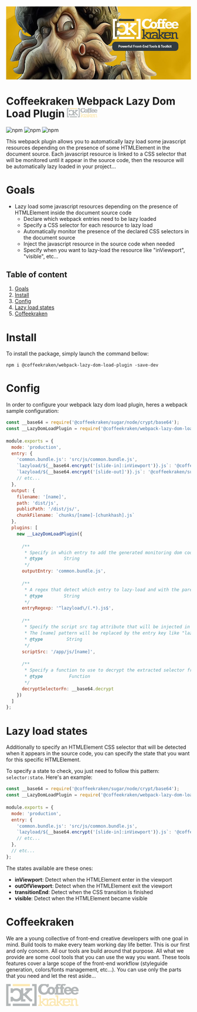 ![Webkit](.resources/doc-header.jpg)

# Coffeekraken Webpack Lazy Dom Load Plugin <img src=".resources/coffeekraken-logo.jpg" height="25px" />

![npm](https://img.shields.io/npm/l/@coffeekraken/webpack-lazy-dom-load-plugin?style=flat-square)
![npm](https://img.shields.io/npm/v/@coffeekraken/webpack-lazy-dom-load-plugin?style=flat-square)
![npm](https://img.shields.io/npm/dw/@coffeekraken/webpack-lazy-dom-load-plugin?style=flat-square)

This webpack plugin allows you to automatically lazy load some javascript resources depending on the presence of some HTMLElement in the document source. Each javascript resource is linked to a CSS selector that will be monitored until it appear in the source code, then the resource will be automatically lazy loaded in your project...

<a name="readme-goals"></a>

# Goals

- Lazy load some javascript resources depending on the presence of HTMLElement inside the document source code
  - Declare which webpack entries need to be lazy loaded
  - Specify a CSS selector for each resource to lazy load
  - Automatically monitor the presence of the declared CSS selectors in the document source
  - Inject the javascript resource in the source code when needed
  - Specify when you want to lazy-load the resource like "inViewport", "visible", etc...

## Table of content

1. [Goals](#readme-goals)
2. [Install](#readme-install)
3. [Config](#readme-config)
4. [Lazy load states](#readme-lazy-load-states)
5. [Coffeekraken](#readme-coffeekraken)

<a name="readme-install"></a>

# Install

To install the package, simply launch the command bellow:

```
npm i @coffeekraken/webpack-lazy-dom-load-plugin -save-dev
```

<a name="readme-config"></a>
# Config

In order to configure your webpack lazy dom load plugin, heres a webpack sample configuration:

```js
const __base64 = require('@coffeekraken/sugar/node/crypt/base64');
const __LazyDomLoadPlugin = require('@coffeekraken/webpack-lazy-dom-load-plugin');

module.exports = {
  mode: 'production',
  entry: {
    'common.bundle.js': 'src/js/common.bundle.js',
    `lazyload/${__base64.encrypt('[slide-in]:inViewport')}.js`: '@coffeekraken/sugar/js/animation/in/slide',
    `lazyload/${__base64.encrypt('[slide-out]')}.js`: '@coffeekraken/sugar/js/animation/out/slide'
    // etc...
  },
  output: {
    filename: '[name]',
    path: 'dist/js',
    publicPath: '/dist/js/',
    chunkFilename: `chunks/[name]-[chunkhash].js`
  },
  plugins: [
    new __LazyDomLoadPlugin({

      /**
       * Specify in which entry to add the generated monitoring dom code...
       * @type        String
       */
      outputEntry: 'common.bundle.js',

      /**
       * A regex that detect which entry to lazy-load and with the parentheses, extract the selector from the path...
       * @type        String
       */
      entryRegexp: '^lazyload\/(.*).js$',

      /**
       * Specify the script src tag attribute that will be injected in the source code.
       * The [name] pattern will be replaced by the entry key like "lazyload/W3NsaWRlLWluXQ==.js"
       * @type         String
       */
      scriptSrc: '/app/js/[name]',

      /**
       * Specify a function to use to decrypt the extracted selector from the entry key.
       * @type          Function
       */
      decryptSelectorFn: __base64.decrypt
    })
  ]
};
```

<a name="readme-lazy-load-states"></a>

# Lazy load states

Additionally to specify an HTMLElement CSS selector that will be detected when it appears in the source code, you can specify the state that you want for this specific HTMLElement.

To specify a state to check, you just need to follow this pattern: `selector:state`.
Here's an example:

```js
const __base64 = require('@coffeekraken/sugar/node/crypt/base64');
const __LazyDomLoadPlugin = require('@coffeekraken/webpack-lazy-dom-load-plugin');

module.exports = {
  mode: 'production',
  entry: {
    'common.bundle.js': 'src/js/common.bundle.js',
    `lazyload/${__base64.encrypt('[slide-in]:inViewport')}.js`: '@coffeekraken/sugar/js/animation/in/slide'
    // etc...
  },
  // etc...
};
```

The states available are these ones:

- **inViewport**: Detect when the HTMLElement enter in the viewport
- **outOfViewport**: Detect when the HTMLElement exit the viewport
- **transitionEnd**: Detect when the CSS transition is finished
- **visible**: Detect when the HTMLElement became visible

<a name="readme-coffeekraken"></a>

# Coffeekraken

We are a young collective of front-end creative developers with one goal in mind. Build tools to make every team working day life better. This is our first and only concern. All our tools are build around that purpose.
All what we provide are some cool tools that you can use the way you want. These tools features cover a large scope of the front-end workflow (styleguide generation, colors/fonts management, etc...). You can use only the parts that you need and let the rest aside...

[![Coffeekraken](.resources/coffeekraken-logo.jpg)](https://coffeekraken.io)

